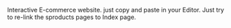 Interactive E-commerce website. just copy and paste in your Editor.
Just try to re-link the sproducts pages to Index page.
